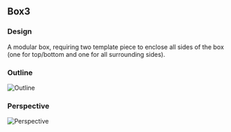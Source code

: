 ## Box3 ##

### Design ###

A modular box, requiring two template piece to enclose all sides of the box (one for top/bottom and one for all surrounding sides).


### Outline ###

![Outline](/Box3_Outline.jpg)


### Perspective ###

![Perspective](/Box3_Perspective.jpg)